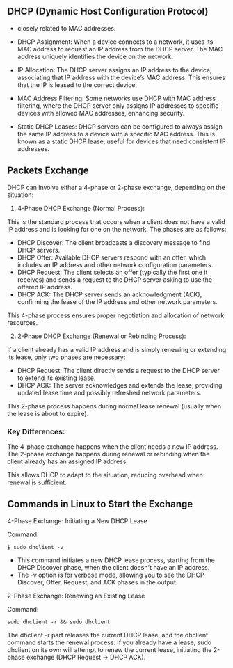 ## DHCP (Dynamic Host Configuration Protocol)

- closely related to MAC addresses.

- DHCP Assignment: When a device connects to a network, it uses its MAC address to request an IP address from the DHCP server. The MAC address uniquely identifies the device on the network.

- IP Allocation: The DHCP server assigns an IP address to the device, associating that IP address with the device’s MAC address. This ensures that the IP is leased to the correct device.

- MAC Address Filtering: Some networks use DHCP with MAC address filtering, where the DHCP server only assigns IP addresses to specific devices with allowed MAC addresses, enhancing security.

- Static DHCP Leases: DHCP servers can be configured to always assign the same IP address to a device with a specific MAC address. This is known as a static DHCP lease, useful for devices that need consistent IP addresses.

## Packets Exchange

DHCP can involve either a 4-phase or 2-phase exchange, depending on the situation:

1. 4-Phase DHCP Exchange (Normal Process):

This is the standard process that occurs when a client does not have a valid IP address and is looking for one on the network. The phases are as follows:

- DHCP Discover: The client broadcasts a discovery message to find DHCP servers.
- DHCP Offer: Available DHCP servers respond with an offer, which includes an IP address and other network configuration parameters.
- DHCP Request: The client selects an offer (typically the first one it receives) and sends a request to the DHCP server asking to use the offered IP address.
- DHCP ACK: The DHCP server sends an acknowledgment (ACK), confirming the lease of the IP address and other network parameters.

This 4-phase process ensures proper negotiation and allocation of network resources.

2. 2-Phase DHCP Exchange (Renewal or Rebinding Process):

If a client already has a valid IP address and is simply renewing or extending its lease, only two phases are necessary:

- DHCP Request: The client directly sends a request to the DHCP server to extend its existing lease.
- DHCP ACK: The server acknowledges and extends the lease, providing updated lease time and possibly refreshed network parameters.

This 2-phase process happens during normal lease renewal (usually when the lease is about to expire).

### Key Differences:

The 4-phase exchange happens when the client needs a new IP address.
The 2-phase exchange happens during renewal or rebinding when the client already has an assigned IP address.

This allows DHCP to adapt to the situation, reducing overhead when renewal is sufficient.

## Commands in Linux to Start the Exchange

4-Phase Exchange: Initiating a New DHCP Lease

Command: 

```console
$ sudo dhclient -v
```

- This command initiates a new DHCP lease process, starting from the DHCP Discover phase, when the client doesn't have an IP address.
- The -v option is for verbose mode, allowing you to see the DHCP Discover, Offer, Request, and ACK phases in the output.

2-Phase Exchange: Renewing an Existing Lease

Command:

```console
sudo dhclient -r && sudo dhclient
```

The dhclient -r part releases the current DHCP lease, and the dhclient command starts the renewal process. If you already have a lease, sudo dhclient on its own will attempt to renew the current lease, initiating the 2-phase exchange (DHCP Request -> DHCP ACK).
